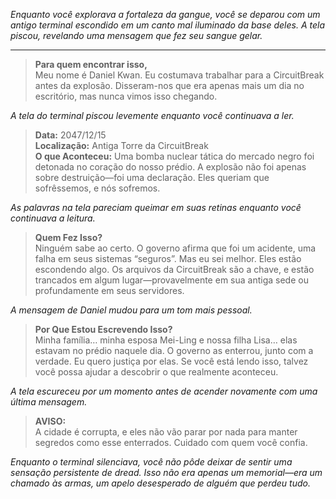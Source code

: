 _Enquanto você explorava a fortaleza da gangue, você se deparou com um antigo terminal escondido em um canto mal iluminado da base deles. A tela piscou, revelando uma mensagem que fez seu sangue gelar._

---

> **Para quem encontrar isso,**  
> Meu nome é Daniel Kwan. Eu costumava trabalhar para a CircuitBreak antes da explosão. Disseram-nos que era apenas mais um dia no escritório, mas nunca vimos isso chegando.

_A tela do terminal piscou levemente enquanto você continuava a ler._

> **Data:** 2047/12/15  
> **Localização:** Antiga Torre da CircuitBreak  
> **O que Aconteceu:** Uma bomba nuclear tática do mercado negro foi detonada no coração do nosso prédio. A explosão não foi apenas sobre destruição—foi uma declaração. Eles queriam que sofrêssemos, e nós sofremos.

_As palavras na tela pareciam queimar em suas retinas enquanto você continuava a leitura._

> **Quem Fez Isso?**  
> Ninguém sabe ao certo. O governo afirma que foi um acidente, uma falha em seus sistemas “seguros”. Mas eu sei melhor. Eles estão escondendo algo. Os arquivos da CircuitBreak são a chave, e estão trancados em algum lugar—provavelmente em sua antiga sede ou profundamente em seus servidores.

_A mensagem de Daniel mudou para um tom mais pessoal._

> **Por Que Estou Escrevendo Isso?**  
> Minha família… minha esposa Mei-Ling e nossa filha Lisa… elas estavam no prédio naquele dia. O governo as enterrou, junto com a verdade. Eu quero justiça por elas. Se você está lendo isso, talvez você possa ajudar a descobrir o que realmente aconteceu.

_A tela escureceu por um momento antes de acender novamente com uma última mensagem._

> **AVISO:**  
> A cidade é corrupta, e eles não vão parar por nada para manter segredos como esse enterrados. Cuidado com quem você confia.

_Enquanto o terminal silenciava, você não pôde deixar de sentir uma sensação persistente de dread. Isso não era apenas um memorial—era um chamado às armas, um apelo desesperado de alguém que perdeu tudo._

